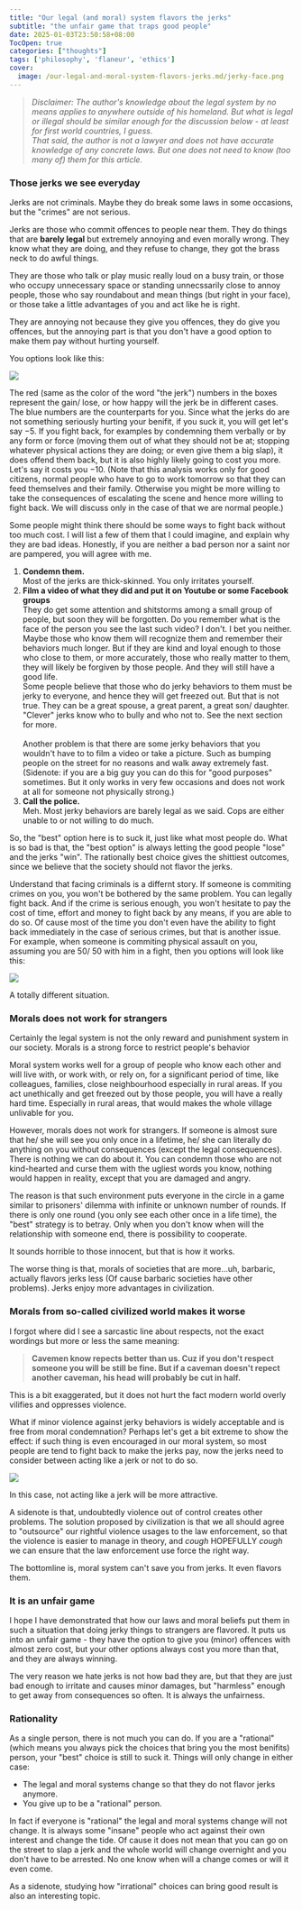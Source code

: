```yaml
---
title: "Our legal (and moral) system flavors the jerks"
subtitle: "the unfair game that traps good people"
date: 2025-01-03T23:50:58+08:00
TocOpen: true
categories: ["thoughts"]
tags: ['philosophy', 'flaneur', 'ethics']
cover:
  image: /our-legal-and-moral-system-flavors-jerks.md/jerky-face.png
---
```


> *Disclaimer: The author's knowledge about the legal system by no means applies to anywhere outside of his homeland. But what is legal or illegal should be similar enough for the discussion below - at least for first world countries, I guess.\
That said, the author is not a lawyer and does not have accurate knowledge of any concrete laws. But one does not need to know (too many of) them for this article.*

### Those jerks we see everyday

Jerks are not criminals. Maybe they do break some laws in some occasions, but the "crimes" are not serious.

Jerks are those who commit offences to people near them. They do things that are **barely legal** but extremely annoying and even morally wrong. They know what they are doing, and they refuse to change, they got the brass neck to do awful things. 

They are those who talk or play music really loud on a busy train, or those who occupy unnecessary space or standing unnecssarily close to annoy people, those who say roundabout and mean things (but right in your face), or those take a little advantages of you and act like he is right. 

They are annoying not because they give you offences, they do give you offences, but the annoying part is that you don't have a good option to make them pay without hurting yourself.

You options look like this:

![](/our-legal-and-moral-system-flavors-jerks.md/jerks.png)

The red (same as the color of the word "the jerk") numbers in the boxes represent the gain/ lose, or how happy will the jerk be in different cases. The blue numbers are the counterparts for you. Since what the jerks do are not something seriously hurting your benifit, if you suck it, you will get let's say $-5$. If you fight back, for examples by condemning them verbally or by any form or force (moving them out of what they should not be at; stopping whatever physical actions they are doing; or even give them a big slap), it does offend them back, but it is also highly likely going to cost you more. Let's say it costs you $-10$. (Note that this analysis works only for good citizens, normal people who have to go to work tomorrow so that they can feed themselves and their family. Otherwise you might be more willing to take the consequences of escalating the scene and hence more willing to fight back. We will discuss only in the case of that we are normal people.)

Some people might think there should be some ways to fight back without too much cost. I will list a few of them that I could imagine, and explain why they are bad ideas. Honestly, if you are neither a bad person nor a saint nor are pampered, you will agree with me.

1. **Condemn them.** \
Most of the jerks are thick-skinned. You only irritates yourself.
2. **Film a video of what they did and put it on Youtube or some Facebook groups** \
They do get some attention and shitstorms among a small group of people, but soon they will be forgotten. Do you remember what is the face of the person you see the last such video? I don't. I bet you neither. Maybe those who know them will recognize them and remember their behaviors much longer. But if they are kind and loyal enough to those who close to them, or more accurately, those who really matter to them, they will likely be forgiven by those people. And they will still have a good life.\
Some people believe that those who do jerky behaviors to them must be jerky to everyone, and hence they will get freezed out. But that is not true. They can be a great spouse, a great parent, a great son/ daughter. "Clever" jerks know who to bully and who not to. See the next section for more. \
\
Another problem is that there are some jerky behaviors that you wouldn't have to to film a video or take a picture. Such as bumping people on the street for no reasons and walk away extremely fast. (Sidenote: if you are a big guy you can do this for "good purposes" sometimes. But it only works in very few occasions and does not work at all for someone not physically strong.)
3. **Call the police.** \
Meh. Most jerky behaviors are barely legal as we said. Cops are either unable to or not willing to do much.

So, the "best" option here is to suck it, just like what most people do. What is so bad is that, the "best option" is always letting the good people "lose" and the jerks "win". The rationally best choice gives the shittiest outcomes, since we believe that the society should not flavor the jerks.

Understand that facing criminals is a differnt story. If someone is commiting crimes on you, you won't be bothered by the same problem. You can legally fight back. And if the crime is serious enough, you won't hesitate to pay the cost of time, effort and money to fight back by any means, if you are able to do so. Of cause most of the time you don't even have the ability to fight back immediately in the case of serious crimes, but that is another issue. For example, when someone is commiting physical assault on you, assuming you are 50/ 50 with him in a fight, then you options will look like this:

![](/our-legal-and-moral-system-flavors-jerks.md/assault.png)

A totally different situation.


### Morals does not work for strangers
Certainly the legal system is not the only reward and punishment system in our society. Morals is a strong force to restrict people's behavior

Moral system works well for a group of people who know each other and will live with, or work with, or rely on, for a significant period of time, like colleagues, families, close neighbourhood especially in rural areas. If you act unethically and get freezed out by those people, you will have a really hard time. Especially in rural areas, that would makes the whole village unlivable for you.

However, morals does not work for strangers. If someone is almost sure that he/ she will see you only once in a lifetime, he/ she can literally do anything on you without consequences (except the legal consequences). There is nothing we can do about it. You can condemn those who are not kind-hearted and curse them with the ugliest words you know, nothing would happen in reality, except that you are damaged and angry.

The reason is that such environment puts everyone in the circle in a game similar to prisoners' dilemma with infinite or unknown number of rounds. If there is only one round (you only see each other once in a life time), the "best" strategy is to betray. Only when you don't know when will the relationship with someone end, there is possibility to cooperate.

It sounds horrible to those innocent, but that is how it works.

The worse thing is that, morals of societies that are more...uh, barbaric, actually flavors jerks less (Of cause barbaric societies have other problems). Jerks enjoy more advantages in civilization.

### Morals from so-called civilized world makes it worse
I forgot where did I see a sarcastic line about respects, not the exact wordings but more or less the same meaning:

> **Cavemen know repects better than us. Cuz if you don't respect someone you will be still be fine. But if a caveman doesn't repect another caveman, his head will probably be cut in half.**

This is a bit exaggerated, but it does not hurt the fact modern world overly vilifies and oppresses violence.

What if minor violence against jerky behaviors is widely acceptable and is free from moral condemnation? Perhaps let's get a bit extreme to show the effect: if such thing is even encouraged in our moral system, so most people are tend to fight back to make the jerks pay, now the jerks need to consider between acting like a jerk or not to do so. 

![](/our-legal-and-moral-system-flavors-jerks.md/jerks-re.png)

In this case, not acting like a jerk will be more attractive.

A sidenote is that, undoubtedly violence out of control creates other problems. The solution proposed by civilization is that we all should agree to "outsource" our rightful violence usages to the law enforcement, so that the violence is easier to manage in theory, and *cough* HOPEFULLY *cough* we can ensure that the law enforcement use force the right way. 

The bottomline is, moral system can't save you from jerks. It even flavors them.

### It is an unfair game
I hope I have demonstrated that how our laws and moral beliefs put them in such a situation that doing jerky things to strangers are flavored. It puts us into an unfair game - they have the option to give you (minor) offences with almost zero cost, but your other options always cost you more than that, and they are always winning. 

The very reason we hate jerks is not how bad they are, but that they are just bad enough to irritate and causes minor damages, but "harmless" enough to get away from consequences so often. It is always the unfairness.


### Rationality
As a single person, there is not much you can do. If you are a "rational" (which means you always pick the choices that bring you the most benifits) person, your "best" choice is still to suck it. Things will only change in either case:

- The legal and moral systems change so that they do not flavor jerks anymore.
- You give up to be a "rational" person.

In fact if everyone is "rational" the legal and moral systems change will not change. It is always some "insane" people who act against their own interest and change the tide. Of cause it does not mean that you can go on the street to slap a jerk and the whole world will change overnight and you don't have to be arrested. No one know when will a change comes or will it even come.

As a sidenote, studying how "irrational" choices can bring good result is also an interesting topic.